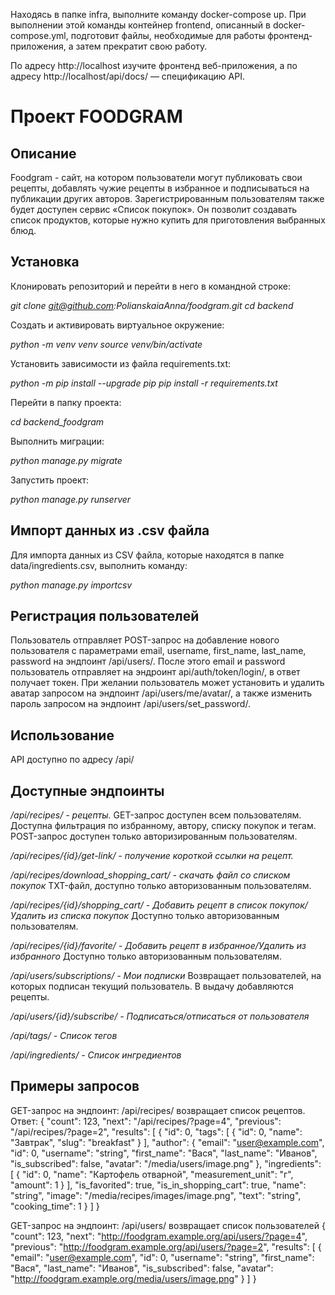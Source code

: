 Находясь в папке infra, выполните команду docker-compose up. При выполнении этой команды контейнер frontend, описанный в docker-compose.yml, подготовит файлы, необходимые для работы фронтенд-приложения, а затем прекратит свою работу.

По адресу http://localhost изучите фронтенд веб-приложения, а по адресу http://localhost/api/docs/ — спецификацию API.

# Проект FOODGRAM
## Описание
Foodgram - сайт, на котором пользователи могут публиковать свои рецепты, добавлять чужие рецепты в избранное
и подписываться на публикации других авторов. 
Зарегистрированным пользователям также будет доступен сервис «Список покупок».
Он позволит создавать список продуктов, которые нужно купить для приготовления выбранных блюд.

## Установка
Клонировать репозиторий и перейти в него в командной строке:

*git clone git@github.com:PolianskaiaAnna/foodgram.git cd backend*

Cоздать и активировать виртуальное окружение:

*python -m venv venv source venv/bin/activate*

Установить зависимости из файла requirements.txt:

*python -m pip install --upgrade pip pip install -r requirements.txt*

Перейти в папку проекта:

*cd backend_foodgram*

Выполнить миграции:

*python manage.py migrate*

Запустить проект:

*python manage.py runserver*

## Импорт данных из .csv файла
Для импорта данных из CSV файла, которые находятся в папке data/ingredients.csv, выполнить команду:

*python manage.py importcsv*

## Регистрация пользователей
Пользователь отправляет POST-запрос на добавление нового пользователя с параметрами email, username, first_name, last_name, password на эндпоинт /api/users/.
После этого email и password пользователь отправляет на эндроинт api/auth/token/login/, в ответ получает токен. 
При желании пользователь может установить и удалить аватар запросом на эндпоинт /api/users/me/avatar/, а также изменить пароль запросом на эндпоинт /api/users/set_password/.

## Использование
API доступно по адресу /api/

## Доступные эндпоинты

*/api/recipes/ - рецепты.* 
GET-запрос доступен всем пользователям. Доступна фильтрация по избранному, автору, списку покупок и тегам.
POST-запрос доступен только авторизированным пользователям.


*/api/recipes/{id}/get-link/ - получение короткой ссылки на рецепт.*


*/api/recipes/download_shopping_cart/ - скачать файл со списком покупок* 
TXT-файл, доступно только авторизованным пользователям.


*/api/recipes/{id}/shopping_cart/ - Добавить рецепт в список покупок/Удалить из списка покупок*
Доступно только авторизованным пользователям.


*/api/recipes/{id}/favorite/ - Добавить рецепт в избранное/Удалить из избранного*
Доступно только авторизованным пользователям.


*/api/users/subscriptions/ - Мои подписки*
Возвращает пользователей, на которых подписан текущий пользователь. В выдачу добавляются рецепты.


*/api/users/{id}/subscribe/ - Подписаться/отписаться от пользователя*


*/api/tags/ - Список тегов*


*/api/ingredients/ - Список ингредиентов*

## Примеры запросов

GET-запрос на эндпоинт: /api/recipes/ возвращает список рецептов.
Ответ: {
  "count": 123,
  "next": "/api/recipes/?page=4",
  "previous": "/api/recipes/?page=2",
  "results": [
    {
      "id": 0,
      "tags": [
        {
          "id": 0,
          "name": "Завтрак",
          "slug": "breakfast"
        }
      ],
      "author": {
        "email": "user@example.com",
        "id": 0,
        "username": "string",
        "first_name": "Вася",
        "last_name": "Иванов",
        "is_subscribed": false,
        "avatar": "/media/users/image.png"
      },
      "ingredients": [
        {
          "id": 0,
          "name": "Картофель отварной",
          "measurement_unit": "г",
          "amount": 1
        }
      ],
      "is_favorited": true,
      "is_in_shopping_cart": true,
      "name": "string",
      "image": "/media/recipes/images/image.png",
      "text": "string",
      "cooking_time": 1
    }
  ]
}

GET-запрос на эндпоинт: /api/users/ возвращает список пользователей
{
  "count": 123,
  "next": "http://foodgram.example.org/api/users/?page=4",
  "previous": "http://foodgram.example.org/api/users/?page=2",
  "results": [
    {
      "email": "user@example.com",
      "id": 0,
      "username": "string",
      "first_name": "Вася",
      "last_name": "Иванов",
      "is_subscribed": false,
      "avatar": "http://foodgram.example.org/media/users/image.png"
    }
  ]
}





